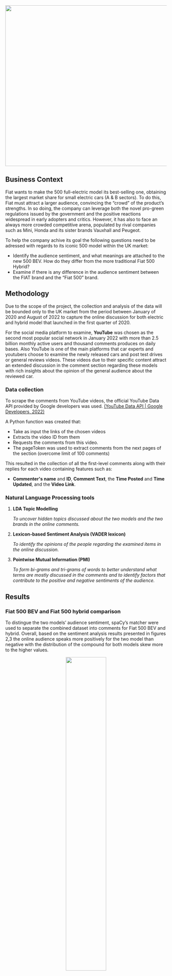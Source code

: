 <img src="electric_Car.jpg" width="900" height="500">

## Business Context

Fiat wants to make the 500 full-electric model its best-selling one, obtaining the largest market share for small electric cars (A & B sectors).
To do this, Fiat must attract a larger audience, convincing the “crowd” of the product’s strengths. 
In so doing, the company can leverage both the novel pro-green regulations issued by the government and the positive reactions widespread in early adopters and critics. 
However, it has also to face an always more crowded competitive arena, populated by rival companies such as Mini, Honda and its sister brands Vauxhall and Peugeot.

To help the company achive its goal the following questions need to be adressed with regards to its iconic 500 model within the UK market:
- Identify the audience sentiment, and what meanings are attached to the new 500 BEV. How do they differ from the more traditional Fiat 500 Hybrid?
- Examine if there is any difference in the audience sentiment between the FIAT brand and the “Fiat 500” brand.

## Methodology
Due to the scope of the project, the collection and analysis of the data will be bounded only to the UK market from the period between January of 2020 and August of 2022 to capture the online discussion for both electric and hybrid model that launched in the first quarter of 2020.

For the social media platform to examine, **YouTube** was chosen as the second most popular social network in January 2022 with more than 2.5 billion monthly active users and thousand comments produces on daily bases. Also YouTube is one of the main platforms that car experts and youtubers choose to examine the newly released cars and post test drives or general reviews videos. These videos due to their specific content attract an extended discussion in the comment section regarding these models with rich insights about the opinion of the general audience about the reviewed car.


### Data collection

To scrape the comments from YouTube videos, the official YouTube Data API provided by Google developers was used. [(YouTube Data API | Google Developers, 2022)](https://developers.google.com/youtube/v3)

A Python function was created that: 
- Take as input the links of the chosen videos
- Extracts the video ID from them
- Requests the comments from this video. 
- The pageToken was used to extract comments from the next pages of the section (overcome limit of 100 comments) 

This resulted in the collection of all the first-level comments along with their replies for each video containing features such as:
- **Commenter's name** and **ID**, **Comment Text**, the **Time Posted** and **Time Updated**, and the **Video Link**. 

### Natural Language Processing tools

1. **LDA Topic Modelling**
   
   *To uncover hidden topics discussed about the two models and the two brands in the online comments.* 
   
2. **Lexicon-based Sentiment Analysis (VADER lexicon)**

   *To identify the opinions of the people regarding the examined items in the online discussion.*

3. **Pointwise Mutual Information (PMI)**

   *To form bi-grams and tri-grams of words to better understand what terms are mostly discussed in the comments and to identify factors that contribute to the positive and negative sentiments of the audience.*
   
## Results

### Fiat 500 BEV and Fiat 500 hybrid comparison

To distingue the two models’ audience sentiment, spaCy’s matcher were used to separate the combined dataset into comments for Fiat 500 BEV and hybrid. Overall, based on the sentiment analysis results presented in figures 2,3 the online audience speaks more positively for the two model than negative with the distribution of the compound for both models skew more to the higher values.

<p align="center">
  <img src="Graphs/Fiat_500_BEV.png" width=50% height=50%> 
</p>

<p align="center">
  <img src="Graphs/Fiat_500_hybrid.png" width=50% height=50%> 
</p>

Regarding the difference in sentiment between the two models, the electric model has slightly more positive comments than the hybrid model, with an average compound of 0.351 compared to 0.294, and more than 65% versus 62% of the comments had been positive. Additionally, 46% of the comments were extremely positive (compound > 0.5) for electric versus 41% for hybrid.

So, to identify what features create this difference in sentiment, topic modeling was performed. The results of topic modeling showed in the figure 4, 10 distinct topics are mainly discussed on the dataset with a slight overlapping between the topics mentioning the design of the car and its affordability. From the graph, topics referring to the Design of the car, its Price and its driving behavior attracting more attention from the audience, making the cluster of those topics larger.

<p align="center">
  <img src="Graphs/Models.png" width=100% height=100%> 
</p>

Between these topics, a theme about the video itself appeared which is common on the platform where the audience praise the video creator. These comments however don’t have any value for the evaluation of the car and appeared to be separated for the other topics on the visualization. Therefore, to reduce the noise of the dataset, comments containing strongly these topics will be excluded. The complete list of topics can be seen in the figure 5.

<p align="center">
  <img src="Graphs/Μodel_topics.png" width=65% height=65%> 
</p>

Then, to appreciate the importance of each topic in the separation of these two models, the figures 6,7 demonstrate both the average positive attitudes per topic and the distribution of positive, negative, and neutral comments posted per topic, respectively. The graphs illustrate that for both models, the main points of discussion are the price, design and driving behavior of the car, with design being the dominant topic for hybrid and price, along with design for electric. Regarding the positive attitudes of the audience, the BEV outperforms the hybrid in price and design while being slightly lower in driving behavior.

<p align="center">
  <img src="Graphs/Posive_percentage_topic.png" width=100% height=100%> 
</p>

<p align="center">
  <img src="Graphs/Topic_sentiment_models.png" width=90% height=90%> 
</p>


### Insights for the electric model

These findings reveal some important information about the structure of the online conversation and the audience's perspectives about the models. According to the findings, the BEV model was more favorably received by the audience than hybrids, and its sentiment score in the main topics of the discussion is promising. More extensive research, however, is required to find the traits that can make the model appealing to a broad audience. To achieve this, the extremely positive comments were examined for the electric model, and the main topics mentioned there were again the price, design, and driving behavior. The PMI method was then used to identify any prominent terms that appeared in this topic. This strategy yielded an interesting result in the Driving behavior topic. The “one-pedal range” is one feature that appeared to through PMI to be an important factor that differentiated the model from its competitors. So, after reviewing some comments referencing this feature, it appears that it is one aspect that may persuade a potential buyer to order the car. Finally, the bigrams and trigrams analysis did not provide any useful insight on the price and design subjects due to the small number of comments and the more general content on them.

### Fiat 500 brand and Fiat brand comparison

According to the sentiment analysis data shown in figures 3, 4, both the Fiat and Fiat 500 brands receive mostly positive comments, with the percentage of them being above 55%. However, compared to the Fiat brand, the Fiat 500 brand receives substantially more favorable online audience reactions. It is observed that Fiat brand draw more neutral comments with the spike to its distribution of compound centered around 0. In contrast, the public seems to respond more favorably to the recently emerged Fiat 500 brand, with its distribution being primarily concentrated to extreme positive qualities.

<p align="center">
  <img src="Graphs/Fiat_brand.png" width=50% height=50%> 
</p>

<p align="center">
  <img src="Graphs/Fiat_500_brand.png" width=50% height=50%> 
</p>

This difference in the sentiment (average compound 0.22 versus 0.33) may indicate a clear distinction between the two brands in audience minds, but extreme values may have an impact on these results. To examine further if this difference is contrite, change of sentiment over time was plotted along with the comments collected per month. From the figure 10 the average compound considerably varies over time, generally in positive values, with the sentiment between the two brands occasionally crossing. This lack of a clear separation in the trend of both sentiments though may evidence that audience still consider the two brands as one entity and seems to use these terms interchangeably.

<p align="center">
  <img src="Graphs/Sentiment_change_over_time.png" width=100% height=100%> 
</p>

Regarding the fluctuation of the compound score, the extreme values seem to be caused by the lack of a sufficient number of comments. This was strongly affected by the way the data was collected because comments were posted mainly in the first weeks after the video was posted, making it difficult to appreciate the evolution of discussion through time. The spikes in comments volume in April 2020 and June 2021 with the first one came from two videos posted by respected car review channels such as ‘carwow’ and ‘High Peak Autos’ that reviewed the Fiat 500 electric model after it was launched the previous month in Milan, and the second one resulted from one video from ‘High Peak Autos’ that examined the same model, which was provided as a promotion for a car dealership. In general, the Fiat 500 brand is more discussed than Fiat brand throughout the examined period with more positive opinions regarding the first one but without a consistent clear separation between them.

So, to examine if there is a feature that clearly separate these two entities, topic modeling was performed. For the figure 6, 8 distinct topics are mainly discussed on the dataset without any important overlapping between topics. From the graph, topics referring to Design and Price of the cars, driving behavior in the city and the services provided by the dealers of those brands attracting more attention from the audience, making the cluster of those topics larger.

<p align="center">
  <img src="Graphs/Brands.png" width=100% height=100%> 
</p>


Also in this case, comments regarding the video itself are present but it will be not taken into consideration. Other interested themes that are discussed are about the issues and services associated with fiat models, their interior configuration, battery performance and charging speeds along with the expenses coming to buy and maintain the car.

<p align="center">
  <img src="Graphs/Screenshot 2022-08-30 at 12.58.55 PM.png" width=65% height=65%> 
</p>

Then, to appreciate if there is any specific topic that clearly differentiate the two brands both in number of occurrences and sentiment, the figures 7,8 demonstrates both the average positive attitudes per topic and the distribution of positive, negative, and neutral comments posted per topic respectively.

<p align="center">
  <img src="Graphs/Screenshot 2022-08-30 at 12.56.36 PM.png" width=90% height=90%> 
</p>

According to figure 7, which shows the number of comments written per topic, the battery and charger topic appears to be distinct to the Fiat 500 brand as opposed to Fiat. These results were due to the comments in the dataset, which mainly represented the 500 brand as the two electric models. Then, due to the iconic design of the 500 models compared to the brand's other cars such as the Panda and Punto, interior configuration, design, and price appear to be focusing primarily on the Fiat 500 brand rather than Fiat.

<p align="center">
  <img src="Graphs/Screenshot 2022-08-30 at 12.52.48 PM.png" width=100% height=100%> 
</p>

Regarding the difference in sentiment between the topics, from Figure 8, a significant difference in opinions can be seen in the topics regarding issues and problems with the cars, along with the expenses for the purchase and maintenance of the car. From these topics, the audience perception about Fiat 500 brand seems to be clearly separated and improved compared to the Fiat brand, which scores significantly low on those aspects.
Similar findings appeared by applying PMI to uncover bigrams and trigrams to identify meanings attached to those brands. The results verified that the Fiat brand seems to be associated mainly with problematic cars, with frequent bi-grams such as (‘fiat’, ‘fix’), (‘fix’, ‘tomorrow’) appearing in the comments. This doesn’t seem to be the case for the Fiat 500 brand, which draws more positive comments regarding the design of the car and some innovative features such as the pedal range model. Finally, feelings like love, fun, and passion appear to have emerged alongside this brand from an audience that appears to be excited about the new models, in contrast to conservative opinions about the traditional brand.
